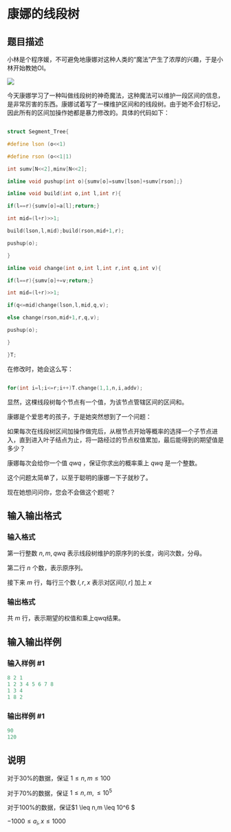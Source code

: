 # 康娜的线段树

## 题目描述

小林是个程序媛，不可避免地康娜对这种人类的“魔法”产生了浓厚的兴趣，于是小林开始教她OI。

![](https://cdn.luogu.com.cn/upload/pic/8043.png)

今天康娜学习了一种叫做线段树的神奇魔法，这种魔法可以维护一段区间的信息，是非常厉害的东西。康娜试着写了一棵维护区间和的线段树。由于她不会打标记，因此所有的区间加操作她都是暴力修改的。具体的代码如下：

```cpp

struct Segment_Tree{

#define lson (o<<1)

#define rson (o<<1|1)

int sumv[N<<2],minv[N<<2];

inline void pushup(int o){sumv[o]=sumv[lson]+sumv[rson];}

inline void build(int o,int l,int r){

if(l==r){sumv[o]=a[l];return;}

int mid=(l+r)>>1;

build(lson,l,mid);build(rson,mid+1,r);

pushup(o);

}

inline void change(int o,int l,int r,int q,int v){

if(l==r){sumv[o]+=v;return;}

int mid=(l+r)>>1;

if(q<=mid)change(lson,l,mid,q,v);

else change(rson,mid+1,r,q,v);

pushup(o);

}

}T;

```

在修改时，她会这么写：

```cpp

for(int i=l;i<=r;i++)T.change(1,1,n,i,addv);

```

显然，这棵线段树每个节点有一个值，为该节点管辖区间的区间和。

康娜是个爱思考的孩子，于是她突然想到了一个问题：

如果每次在线段树区间加操作做完后，从根节点开始等概率的选择一个子节点进入，直到进入叶子结点为止，将一路经过的节点权值累加，最后能得到的期望值是多少？

康娜每次会给你一个值 $qwq$ ，保证你求出的概率乘上 $qwq$ 是一个整数。

这个问题太简单了，以至于聪明的康娜一下子就秒了。

现在她想问问你，您会不会做这个题呢？

## 输入输出格式

### 输入格式

第一行整数 $n,m,qwq$ 表示线段树维护的原序列的长度，询问次数，分母。

第二行 $n$ 个数，表示原序列。

接下来 $m$ 行，每行三个数 $l,r,x$ 表示对区间$[l,r]$ 加上 $x$

### 输出格式

共 $m$ 行，表示期望的权值和乘上qwq结果。

## 输入输出样例

### 输入样例 #1

```cpp
8 2 1
1 2 3 4 5 6 7 8
1 3 4
1 8 2

```
### 输出样例 #1

```cpp
90
120
```


## 说明

对于30%的数据，保证 $1 \leq n,m \leq 100$

对于70%的数据，保证 $1 \leq n,m, \leq 10^{5}$

对于100%的数据，保证$1 \leq n,m \leq 10^6 $

$-1000 \leq a_i,x \leq 1000$

